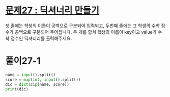# [문제27 : 딕셔너리 만들기](https://www.notion.so/27-7f6d4c6c72d441298a3dad6c8ee87e9a)

첫 줄에는 학생의 이름이 공백으로 구분되어 입력되고, 두번째 줄에는 그 학생의 수학 점수가 공백으로 구분되어 주어집니다.
두 개를 합쳐 학생의 이름이 key이고 value가 수학 점수인 딕셔너리를 출력해주세요.

# 풀이27-1
``` python
name = input().split()
score = map(int, input().split())
dic = dict(zip(name, score))
print(dic)
```